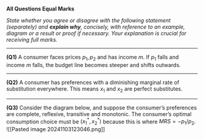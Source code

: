 **All Questions Equal Marks**

*State whether you agree or disagree with the following statement (separately) and **explain why**, concisely, with reference to an example, diagram or a result or proof if necessary. Your explanation is crucial for receiving full marks.*

---

**(Q1)** A consumer faces prices $p_1, p_2$ and has income $m$. If $p_1$ falls and income $m$ falls, the budget line becomes steeper and shifts outwards.

---

**(Q2)** A consumer has preferences with a diminishing marginal rate of substitution everywhere. This means $x_1$ and $x_2$ are perfect substitutes.

---

**(Q3)** Consider the diagram below, and suppose the consumer’s preferences are complete, reflexive, transitive and monotonic. The consumer’s optimal consumption choice must be $(x_1^*, x_2^*)$ because this is where $MRS = -p_1/p_2$.
![[Pasted image 20241103123046.png]]
